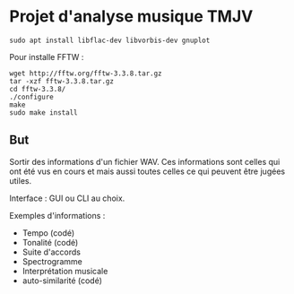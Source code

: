 # Projet d'analyse musique TMJV


```sudo apt install libflac-dev libvorbis-dev gnuplot```

Pour installe FFTW :
```
wget http://fftw.org/fftw-3.3.8.tar.gz
tar -xzf fftw-3.3.8.tar.gz
cd fftw-3.3.8/
./configure
make
sudo make install
```


## But
Sortir des informations d'un fichier WAV. Ces informations sont celles qui ont été vus en cours et mais aussi toutes celles ce qui peuvent être jugées utiles.

Interface : GUI ou CLI au choix.

Exemples d'informations :

- Tempo (codé)
- Tonalité (codé)
- Suite d'accords 
- Spectrogramme
- Interprétation musicale
- auto-similarité (codé)

